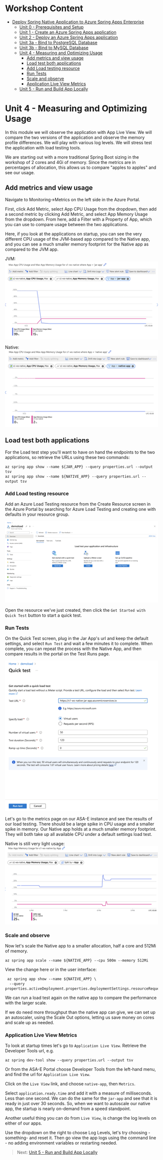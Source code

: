 # Workshop Content

* [Deploy Spring Native Application to Azure Spring Apps Enterprise](../README.md)
  * [Unit 0 - Prerequisites and Setup](../step-00-setup-your-environment/README.md)
  * [Unit 1 - Create an Azure Spring Apps application](../step-01-create-asa-app/README.md)
  * [Unit 2 - Deploy an Azure Spring Apps application](../step-02-deploy-asa-app/README.md)
  * [Unit 3a - Bind to PostgreSQL Database](../step-03a-bind-to-postgresql-database/README.md)
  * [Unit 3b - Bind to MySQL Database](../step-03b-bind-to-mysql-database/README.md)
  * [Unit 4 - Measuring and Optimizing Usage](../step-04-measuring-and-optimizing-usage/README.md)
    * [Add metrics and view usage](../step-04-measuring-and-optimizing-usage/README.md#add-metrics-and-view-usage)
    * [Load test both applications](../step-04-measuring-and-optimizing-usage/README.md#load-test-both-applications)
    * [Add Load testing resource](../step-04-measuring-and-optimizing-usage/README.md#add-load-testing-resource)
    * [Run Tests](../step-04-measuring-and-optimizing-usage/README.md#run-tests)
    * [Scale and observe](../step-04-measuring-and-optimizing-usage/README.md#scale-and-observe)
    * [Application Live View Metrics](../step-04-measuring-and-optimizing-usage/README.md#application-live-view-metrics)
  * [Unit 5 - Run and Build App Locally](../step-05-run-and-build-app-locally/README.md)

# Unit 4 - Measuring and Optimizing Usage

In this module we will observe the application with App Live View. We will compare the two versions
of the application and observe the memory profile differences. We will play with various log levels.
We will stress test the application with load testing tools.

We are starting out with a more traditional Spring Boot sizing in the workshop of 2 cores and 4Gi
of memory. Since the metrics are in percentages of allocation, this allows us  to compare
"apples to apples" and see our usage.

## Add metrics and view usage

Navigate to Monitoring->Metrics on the left side in the Azure Portal. 

First, click Add Metric, select App CPU Usage from the dropdown, then add a second metric by clicking
Add Metric, and select App Memory Usage from the dropdown. From here, add a Filter with a Property
of App, which you can use to compare usage between the two applications.

Here, if you look at the applications on startup, you can see the very different CPU usage of the
JVM-based app compared to the Native app, and you can see a much smaller memory footprint for the
Native app as compared to the JVM app.

JVM:
![An image showing the metrics of petclinic running as a jar](metrics-startup-jar.png)

Native: 
![An image showing the metrics of petclinic running as a jar](metrics-startup-native.png)

## Load test both applications 

For the Load test step you'll want to have on hand the endpoints to the two applications,
so retrieve the URLs using these two commands:

```shell
az spring app show --name ${JAR_APP} --query properties.url --output tsv
az spring app show --name ${NATIVE_APP} --query properties.url --output tsv
```

### Add Load testing resource

Add an Azure Load Testing resource from the Create Resource screen in the Azure Portal by searching
for Azure Load Testing and creating one with defaults in your resource group.

![An image showing Azure Load Testing](azureloadtest.png)

Open the resource we've just created, then click the `Get Started with Quick Test` button to start
a quick test.


### Run Tests

On the Quick Test screen, plug in the Jar App's url and keep the default settings, and select
`Run Test` and wait a few minutes it to complete. When complete, you can repeat the process with
the Native App, and then compare results in the portal on the Test Runs page.

![An image showing Azure Load Testing Quick Test](load-quick-test.png)

Let's go to the metrics page on our ASA-E instance and see the results of our load testing. There
should be a large spike in CPU usage and a smaller spike in memory. Our Native app holds at a much
smaller memory footprint.  They will both take up all available CPU under a default settings load
test.

Native is still very light usage:
![An image showing the petclinic application memory usage](loadtest-memory.png)

### Scale and observe

Now let's scale the Native app to a smaller allocation, half a core and 512Mi of memory.

```shell
az spring app scale --name ${NATIVE_APP} --cpu 500m --memory 512Mi
```

View the change here or in the user interface:

```shell
 az spring app show --name ${NATIVE_APP} \
  --query properties.activeDeployment.properties.deploymentSettings.resourceRequests
```

We can run a load test again on the native app to compare the performance with the larger scale. 

If we do need more throughput than the native app can give, we can set up an autoscaler, using the
Scale Out options, letting us save money on cores and scale up as needed.

### Application Live View Metrics

To look at startup times let's go to `Application Live View`.  Retrieve the Developer Tools url, e.g.

```shell
az spring dev-tool show --query properties.url --output tsv
```

Or from the ASA-E Portal choose Developer Tools from the left-hand menu, and find the url for
`Application Live View`.

Click on the `Live View` link, and choose `native-app`, then `Metrics`.   

Select `application.ready.time` and add it with a measure of milliseconds. Less than one second.
We can do the same for the `jar-app` and see that it is ready in just over 30 seconds. So, when we
want to autoscale our native app, the startup is nearly on-demand from a speed standpoint.

Another useful thing you can do from `Live View`, is change the log levels on either of our apps.

Use the dropdown on the right to choose Log Levels, let's try choosing -something- and reset it.
Then go view the app logs using the command line - no adding environment variables or restarting needed.

> Next: [Unit 5 - Run and Build App Locally](../step-05-run-and-build-app-locally/README.md)
